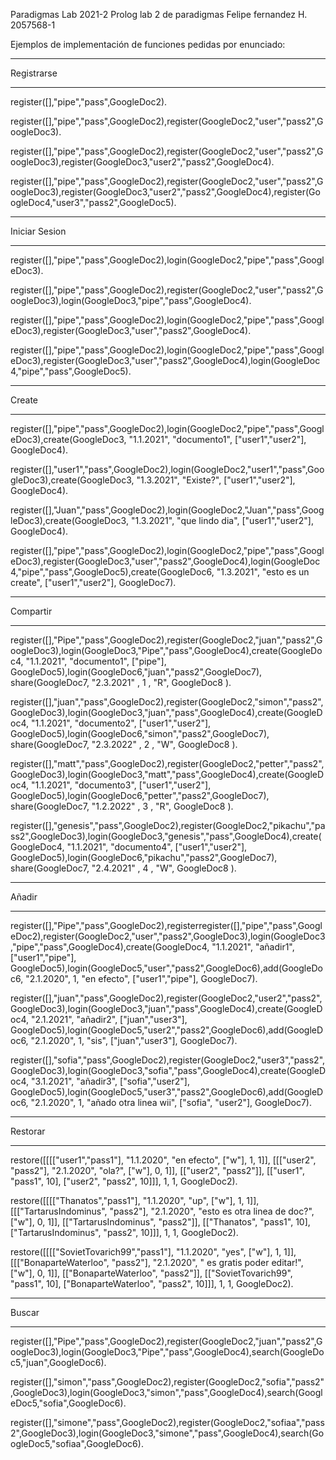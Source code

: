 Paradigmas Lab 2021-2 Prolog
lab 2 de paradigmas 
Felipe fernandez H.
2057568-1

Ejemplos de implementación de funciones pedidas por enunciado:

************************
Registrarse
************************
register([],"pipe","pass",GoogleDoc2).

register([],"pipe","pass",GoogleDoc2),register(GoogleDoc2,"user","pass2",GoogleDoc3).

register([],"pipe","pass",GoogleDoc2),register(GoogleDoc2,"user","pass2",GoogleDoc3),register(GoogleDoc3,"user2","pass2",GoogleDoc4).

register([],"pipe","pass",GoogleDoc2),register(GoogleDoc2,"user","pass2",GoogleDoc3),register(GoogleDoc3,"user2","pass2",GoogleDoc4),register(GoogleDoc4,"user3","pass2",GoogleDoc5).


************************
Iniciar Sesion
************************
register([],"pipe","pass",GoogleDoc2),login(GoogleDoc2,"pipe","pass",GoogleDoc3).

register([],"pipe","pass",GoogleDoc2),register(GoogleDoc2,"user","pass2",GoogleDoc3),login(GoogleDoc3,"pipe","pass",GoogleDoc4).

register([],"pipe","pass",GoogleDoc2),login(GoogleDoc2,"pipe","pass",GoogleDoc3),register(GoogleDoc3,"user","pass2",GoogleDoc4).

register([],"pipe","pass",GoogleDoc2),login(GoogleDoc2,"pipe","pass",GoogleDoc3),register(GoogleDoc3,"user","pass2",GoogleDoc4),login(GoogleDoc4,"pipe","pass",GoogleDoc5).


************************
Create
************************

register([],"pipe","pass",GoogleDoc2),login(GoogleDoc2,"pipe","pass",GoogleDoc3),create(GoogleDoc3, "1.1.2021", "documento1", ["user1","user2"], GoogleDoc4).

register([],"user1","pass",GoogleDoc2),login(GoogleDoc2,"user1","pass",GoogleDoc3),create(GoogleDoc3, "1.3.2021", "Existe?", ["user1","user2"], GoogleDoc4).

register([],"Juan","pass",GoogleDoc2),login(GoogleDoc2,"Juan","pass",GoogleDoc3),create(GoogleDoc3, "1.3.2021", "que lindo dia", ["user1","user2"], GoogleDoc4).

register([],"pipe","pass",GoogleDoc2),login(GoogleDoc2,"pipe","pass",GoogleDoc3),register(GoogleDoc3,"user","pass2",GoogleDoc4),login(GoogleDoc4,"pipe","pass",GoogleDoc5),create(GoogleDoc6, "1.3.2021", "esto es un create", ["user1","user2"], GoogleDoc7).


************************
Compartir
************************
register([],"Pipe","pass",GoogleDoc2),register(GoogleDoc2,"juan","pass2",GoogleDoc3),login(GoogleDoc3,"Pipe","pass",GoogleDoc4),create(GoogleDoc4, "1.1.2021", "documento1", ["pipe"], GoogleDoc5),login(GoogleDoc6,"juan","pass2",GoogleDoc7), share(GoogleDoc7, "2.3.2021" , 1 , "R", GoogleDoc8 ).

register([],"juan","pass",GoogleDoc2),register(GoogleDoc2,"simon","pass2",GoogleDoc3),login(GoogleDoc3,"juan","pass",GoogleDoc4),create(GoogleDoc4, "1.1.2021", "documento2", ["user1","user2"], GoogleDoc5),login(GoogleDoc6,"simon","pass2",GoogleDoc7), share(GoogleDoc7, "2.3.2022" , 2 , "W", GoogleDoc8 ).

register([],"matt","pass",GoogleDoc2),register(GoogleDoc2,"petter","pass2",GoogleDoc3),login(GoogleDoc3,"matt","pass",GoogleDoc4),create(GoogleDoc4, "1.1.2021", "documento3", ["user1","user2"], GoogleDoc5),login(GoogleDoc6,"petter","pass2",GoogleDoc7), share(GoogleDoc7, "1.2.2022" , 3 , "R", GoogleDoc8 ).

register([],"genesis","pass",GoogleDoc2),register(GoogleDoc2,"pikachu","pass2",GoogleDoc3),login(GoogleDoc3,"genesis","pass",GoogleDoc4),create(GoogleDoc4, "1.1.2021", "documento4", ["user1","user2"], GoogleDoc5),login(GoogleDoc6,"pikachu","pass2",GoogleDoc7), share(GoogleDoc7, "2.4.2021" , 4 , "W", GoogleDoc8 ).


************************
Añadir
************************
register([],"Pipe","pass",GoogleDoc2),registerregister([],"pipe","pass",GoogleDoc2),register(GoogleDoc2,"user","pass2",GoogleDoc3),login(GoogleDoc3,"pipe","pass",GoogleDoc4),create(GoogleDoc4, "1.1.2021", "añadir1", ["user1","pipe"], GoogleDoc5),login(GoogleDoc5,"user","pass2",GoogleDoc6),add(GoogleDoc6, "2.1.2020", 1, "en efecto", ["user1","pipe"], GoogleDoc7).

register([],"juan","pass",GoogleDoc2),register(GoogleDoc2,"user2","pass2",GoogleDoc3),login(GoogleDoc3,"juan","pass",GoogleDoc4),create(GoogleDoc4, "2.1.2021", "añadir2", ["juan","user3"], GoogleDoc5),login(GoogleDoc5,"user2","pass2",GoogleDoc6),add(GoogleDoc6, "2.1.2020", 1, "sis", ["juan","user3"], GoogleDoc7).

register([],"sofia","pass",GoogleDoc2),register(GoogleDoc2,"user3","pass2",GoogleDoc3),login(GoogleDoc3,"sofia","pass",GoogleDoc4),create(GoogleDoc4, "3.1.2021", "añadir3", ["sofia","user2"], GoogleDoc5),login(GoogleDoc5,"user3","pass2",GoogleDoc6),add(GoogleDoc6, "2.1.2020", 1, "añado otra linea wii", ["sofia", "user2"], GoogleDoc7).


************************
Restorar
************************
restore([[[["user1","pass1"], "1.1.2020", "en efecto", ["w"], 1, 1]], [[["user2", "pass2"], "2.1.2020", "ola?", ["w"], 0, 1]], [["user2", "pass2"]], [["user1", "pass1", 10], ["user2", "pass2", 10]]], 1, 1, GoogleDoc2).

restore([[[["Thanatos","pass1"], "1.1.2020", "up", ["w"], 1, 1]], [[["TartarusIndominus", "pass2"], "2.1.2020", "esto es otra linea de doc?", ["w"], 0, 1]], [["TartarusIndominus", "pass2"]], [["Thanatos", "pass1", 10], ["TartarusIndominus", "pass2", 10]]], 1, 1, GoogleDoc2).

restore([[[["SovietTovarich99","pass1"], "1.1.2020", "yes", ["w"], 1, 1]], [[["BonaparteWaterloo", "pass2"], "2.1.2020", " es gratis poder editar!", ["w"], 0, 1]], [["BonaparteWaterloo", "pass2"]], [["SovietTovarich99", "pass1", 10], ["BonaparteWaterloo", "pass2", 10]]], 1, 1, GoogleDoc2).


************************
Buscar
************************
register([],"Pipe","pass",GoogleDoc2),register(GoogleDoc2,"juan","pass2",GoogleDoc3),login(GoogleDoc3,"Pipe","pass",GoogleDoc4),search(GoogleDoc5,"juan",GoogleDoc6).

register([],"simon","pass",GoogleDoc2),register(GoogleDoc2,"sofia","pass2",GoogleDoc3),login(GoogleDoc3,"simon","pass",GoogleDoc4),search(GoogleDoc5,"sofia",GoogleDoc6).

register([],"simone","pass",GoogleDoc2),register(GoogleDoc2,"sofiaa","pass2",GoogleDoc3),login(GoogleDoc3,"simone","pass",GoogleDoc4),search(GoogleDoc5,"sofiaa",GoogleDoc6).



